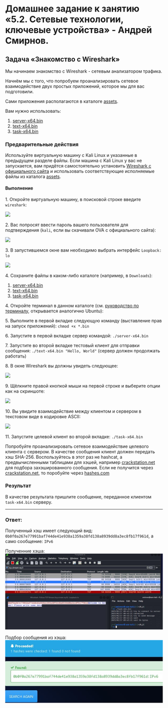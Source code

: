 # Домашнее задание к занятию «5.2. Сетевые технологии, ключевые устройства» - Андрей Смирнов.

## Задача «Знакомство с Wireshark»

Мы начинаем знакомство с Wireshark - сетевым анализатором трафика.

Начнём мы с того, что попробуем проанализировать сетевое взаимодействие двух простых приложений, которое мы для вас подготовили.

Сами приложения располагаются в каталоге [assets](assets).

Вам нужно использовать:
1. [server-x64.bin](assets/server-x64.bin)
1. [text-x64.bin](assets/text-x64.bin)
1. [task-x64.bin](assets/task-x64.bin)

### Предварительные действия

Используйте виртуальную машину с Kali Linux и указанные в предыдущем разделе файлы. Если машина с Kali Linux у вас не запускается, вам придётся самостоятельно установить [Wireshark с официального сайта](https://www.wireshark.org/download.html) и использовать соответствующие исполняемые файлы из каталога [assets](assets).

#### Выполнение

1\. Откройте виртуальную машину, в поисковой строке введите `wireshark`:

![](pic/01.png)

2\. Вас попросят ввести пароль вашего пользователя для подтверждения (`kali`, если вы скачивали OVA с официального сайта):

![](pic/02.png)

3\. В запустившемся окне вам необходимо выбрать интерфейс `Loopback: lo`

![](pic/03.png)

4\. Сохраните файлы в каком-либо каталоге (например, в `Downloads`):
1. [server-x64.bin](assets/server-x64.bin)
1. [text-x64.bin](assets/text-x64.bin)
1. [task-x64.bin](assets/task-x64.bin)

4\. Откройте терминал в данном каталоге (см. [руководство по терминалу](../terminal), открывается аналогично Ubuntu):

5\. Выполните в первой вкладке следующую команду (выставление прав на запуск приложений): `chmod +x *.bin`

6\. Запустите в первой вкладке сервер командой: `./server-x64.bin`

7\. Запустите во второй вкладке тестовый клиент для отправки сообщения: `./text-x64.bin "Hello, World"` (сервер должен продолжать работать)

8\. В окне Wireshark вы должны увидеть следующее:

![](pic/08.png)

9\. Щёлкните правой кнопкой мыши на первой строке и выберите опции как на скриншоте:

![](pic/09.png)

10\. Вы увидите взаимодействие между клиентом и сервером в текстовом виде в кодировке ASCII:

![](pic/10.png)

11\. Запустите целевой клиент во второй вкладке: `./task-x64.bin`

Попробуйте проанализировать сетевое взаимодействие целевого клиента с сервером. В качестве сообщения клиент должен передать хэш SHA-256. Воспользуйтесь в этот раз не hashcat, а предвычисленными таблицами для хэшей, например [crackstation.net](https://crackstation.net) для подбора захэшированного сообщения. Если  не получится через [crackstation.net](https://crackstation.net), то поробуйте через [hashes.com](https://hashes.com/)

### Результат

В качестве результата пришлите сообщение, переданное клиентом `task-x64.bin` серверу.

-----


### Ответ:

Полученный хэш имеет следующий вид: `0b0f0a267e77991baf744de41e938a1359a38fd138a8939dd8a3ec8fb17f961d`, а само сообщение: `IPv6`

Полученние хэша:
![sshot5_2_z1-1](img/5_2_1.jpg)

Подбор сообщения из хэша:
![sshot5_2_z1-2](img/5_2_2.jpg)



